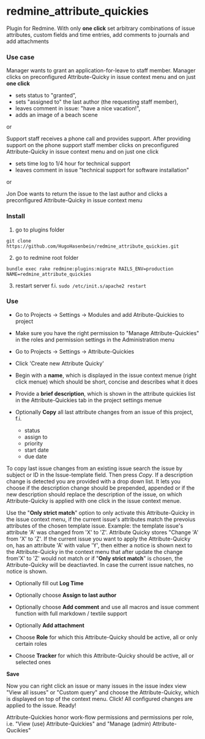 # redmine_attribute_quickies
Plugin for Redmine. With only **one click** set arbitrary combinations of issue attributes, custom fields and time entries, add comments to journals and add attachments

### Use case

Manager wants to grant an application-for-leave to staff member. Manager clicks on preconfigured Attribute-Quicky in issue context menu and on just **one click** 
  - sets status to "granted", 
  - sets "assigned to" the last author (the requesting staff member), 
  - leaves comment in issue: "have a nice vacation!",
  - adds an image of a beach scene 
  
or

Support staff receives a phone call and provides support. After providing support on the phone support staff member clicks on preconfigured Attribute-Quicky in issue context menu and on just one click 
  - sets time log to 1/4 hour for technical support
  - leaves comment in issue "technical support for software installation"
  
or
  
Jon Doe wants to return the issue to the last author and clicks a preconfigured Attribute-Quicky in issue context menu
  

### Install

1. go to plugins folder

`git clone https://github.com/HugoHasenbein/redmine_attribute_quickies.git`

2. go to redmine root folder

`bundle exec rake redmine:plugins:migrate RAILS_ENV=production NAME=redmine_attribute_quickies`

3. restart server f.i. `sudo /etc/init.s/apache2 restart`

### Use

* Go to Projects -> Settings -> Modules and add Atribute-Quickies to project
* Make sure you have the right permission to "Manage Attribute-Quickies" in the roles and permission settings in the Administration menu

* Go to Projects -> Settings -> Attribute-Quickies
* Click 'Create new Attribute Quicky'
* Begin with a **name**, which is displayed in the issue context menue (right click menue) which should be short, concise and describes what it does
* Provide a **brief description**, which is shown in the attribute quickies list in the Attribute-Quickies tab in the project settings menue
* Optionally **Copy** all last attribute changes from an issue of this project, f.i.
  * status
  * assign to
  * priority
  * start date
  * due date
  
To copy last issue changes from an existing issue search the issue by subject or ID in the Issue-template field. Then press *Copy*. 
If a description change is detected you are provided with a drop down list. It lets you choose if the description change should be prepended, appended or if the new description should replace the description of the issue, on which Attribute-Quicky is applied with one click in the issue context menue.

Use the "**Only strict match**" option to only activate this Attribute-Quicky in the issue context menu, if the current issue's attributes match the prevoius attributes of the chosen template issue. Example: the template issue's attribute 'A' was changed from 'X' to 'Z'. Attribute Quicky stores "Change 'A' from 'X' to 'Z'. If the current issue you want to apply the Attribute-Quicky on, has an attribute 'A' with value 'Y', then either a notice is shown next to the Attribute-Quicky in the context menu that after update the change from'X' to 'Z' would not match or if "**Only strict match**" is chosen, the Attribute-Quicky will be deactiavted. In case the current issue natches, no notice is shown.

* Optionally fill out **Log Time**
* Optionally choose **Assign to last author**
* Optionally choose **Add comment** and use all macros and issue comment function with full markdown / textile support
* Optionally **Add attachment**

* Choose **Role** for which this Attribute-Quicky should be active, all or only certain roles
* Choose **Tracker** for which this Attribute-Quicky should be active, all or selected ones

**Save**

Now you can right click an issue or many issues in the issue index view "View all issues" or "Custom query" and choose the Attribute-Quicky, which is displayed on top of the context menu. Click! All configured changes are applied to the issue. Ready!

Attribute-Quickies honor work-flow permissions and permissions per role, i.e. "View (use) Attribute-Quickies" and "Manage (admin) Attribute-Qucikies"
